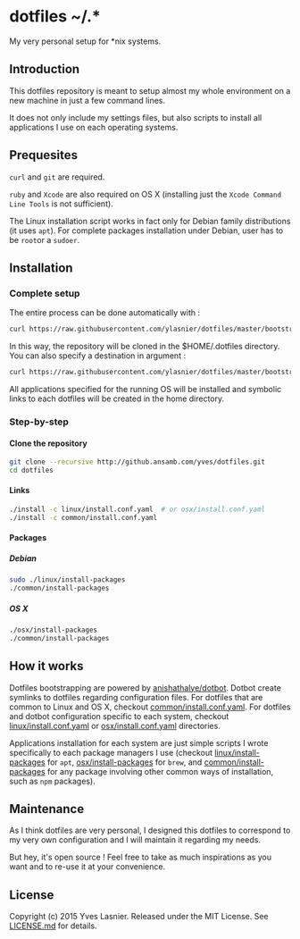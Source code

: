 # dotfiles ~/.*

My very personal setup for *nix systems.

## Introduction

This dotfiles repository is meant to setup almost my whole environment on a new
machine in just a few command lines.

It does not only include my settings files, but also scripts to install
all applications I use on each operating systems.

## Prequesites

`curl` and `git` are required.

`ruby` and `Xcode` are also required on OS X (installing just the `Xcode Command Line Tools` is not sufficient).

The Linux installation script works in fact only for Debian family
distributions (it uses `apt`). For complete packages installation under
Debian, user has to be `root`or a `sudoer`.

## Installation

### Complete setup

The entire process can be done automatically with :

```bash
curl https://raw.githubusercontent.com/ylasnier/dotfiles/master/bootstrap.sh | sh
```

In this way, the repository will be cloned in the $HOME/.dotfiles directory.
You can also specify a destination in argument :

```bash
curl https://raw.githubusercontent.com/ylasnier/dotfiles/master/bootstrap.sh | sh -s /your/dest/path
```

All applications specified for the running OS will be installed and symbolic
links to each dotfiles will be created in the home directory.

### Step-by-step

#### Clone the repository

```bash
git clone --recursive http://github.ansamb.com/yves/dotfiles.git
cd dotfiles
```

#### Links

```bash
./install -c linux/install.conf.yaml  # or osx/install.conf.yaml
./install -c common/install.conf.yaml
```

#### Packages

##### Debian

```bash
sudo ./linux/install-packages
./common/install-packages
```

##### OS X

```bash
./osx/install-packages
./common/install-packages
```

## How it works

Dotfiles bootstrapping are powered by [anishathalye/dotbot][dotbot].  Dotbot
create symlinks to dotfiles regarding configuration files. For dotfiles that
are common to Linux and OS X, checkout [common/install.conf.yaml][common-conf].
For dotfiles and dotbot configuration specific to each system, checkout
[linux/install.conf.yaml][linux-conf] or [osx/install.conf.yaml][osx-conf]
directories.

Applications installation for each system are just simple scripts I wrote
specifically to each package managers I use (checkout
[linux/install-packages][linux-packages] for `apt`,
[osx/install-packages][osx-packages] for `brew`, and
[common/install-packages][common-packages] for any package involving other
common ways of installation, such as `npm` packages).

## Maintenance

As I think dotfiles are very personal, I designed this dotfiles to correspond to my
very own configuration and I will maintain it regarding my needs.

But hey, it's open source ! Feel free to take as much inspirations as you want
and to re-use it at your convenience.

## License

Copyright (c) 2015 Yves Lasnier. Released under the MIT License.
See [LICENSE.md][license] for details.

[dotbot]: https://github.com/anishathalye/dotbot/
[common-dir]: common
[linux-dir]: linux
[osx-dir]: osx
[common-conf]: common/install.conf.yaml
[linux-conf]: linux/install.conf.yaml
[osx-conf]: osx/install.conf.yaml
[common-packages]: common/install-packages
[linux-packages]: linux/install-packages
[osx-packages]: osx/install-packages
[license]: LICENSE.md

